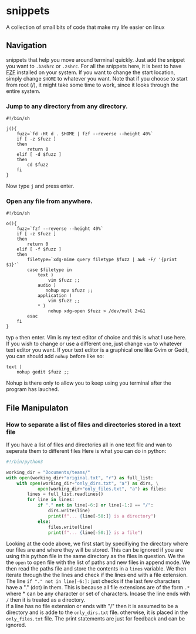 # snippets
A collection of small bits of code that make my life easier on linux
## Navigation
snippets that help you move around terminal quickly. Just add the snippet you want to `.bashrc` or `.zshrc`. For all the snippets here, it is best to have [FZF](https://github.com/junegunn/fzf) installed on your system. If you want to change the start location, simply change `$HOME` to whatever you want. Note that if you choose to start from root (/), it might take some time to work, since it looks through the entire system.
### Jump to any directory from any directory.

```shell
#!/bin/sh

j(){
    fuzz=`fd -Ht d . $HOME | fzf --reverse --height 40%`
    if [ -z $fuzz ]
    then 
        return 0
    elif [ -d $fuzz ]
    then
        cd $fuzz
    fi
}

```
Now type `j` and press enter. 

### Open any file from anywhere.
```shell
#!/bin/sh

o(){
    fuzz=`fzf --reverse --height 40%`
    if [ -z $fuzz ]
    then 
        return 0
    elif [ -f $fuzz ]
    then
        filetype=`xdg-mime query filetype $fuzz | awk -F/ '{print $1}'`
        case $filetype in
            text )
                vim $fuzz ;;
            audio )
               nohup mpv $fuzz ;;
            application )
                vim $fuzz ;;
            * )
                nohup xdg-open $fuzz > /dev/null 2>&1
        esac
    fi
}

```
typ `o` then enter. Vim is my text editor of choice and this is what I use here. If you wish to change or use a different one, just change `vim` to whatever text editor you want. If your text editor is a graphical one like Gvim or Gedit, you can should add `nohup` before like so:
```
text )
    nohup gedit $fuzz ;;
```
Nohup is there only to allow you to keep using you terminal after the program has lauched.

## File Manipulaton
### How to separate a list of files and directories stored in a text file

If you have a list of files and directories all in one text file and wan to seperate them to different files Here is what you can do 
in python:

```python
#!/bin/python3

working_dir = "Documents/teams/"
with open(working_dir+"original.txt", "r") as full_list:
    with open(working_dir+"only_dirs.txt", "a") as dirs, \
            open(working_dir+"only_files.txt", "a") as files:
        lines = full_list.readlines()
        for line in lines:
            if "." not in line[-6:] or line[-1:] == "/":
                dirs.write(line)
                print(f"... {line[-50:]} is a directory")
            else:
                files.write(line)
                print(f"... {line[-50:]} is a file")
```
Looking at the code above, we first start by specifiying the directory where our files are and where they will be stored. This can be ignored if you are using this python file in the same directory as the files in question. We the the `open` to open file with the list of paths and new files in append mode. We then read the paths file and store the contents in a `lines` variable. We then iterate through the the lines and check if the lines end with a file extension. The line `if "." not in line[-6:]:` just checks if the last few characters have a "." (dot) in them. This is because all file extensions are of the form `.*` where * can be any character or set of characters. Incase the line ends with `/` then it is treated as a directory.  
if a line has no file extension or ends with "/" then it is assumed to be a directory and is adde to the `only_dirs.txt` file. otherwise, it is placed in the `only_files.txt` file. The print statements are just for feedback and can be ignored.
